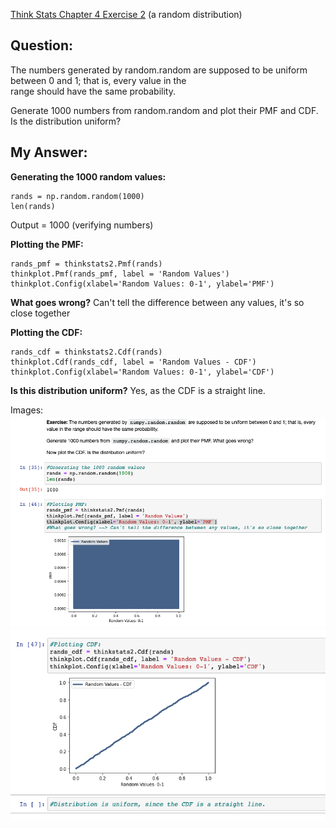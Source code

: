 [Think Stats Chapter 4 Exercise 2](http://greenteapress.com/thinkstats2/html/thinkstats2005.html#toc41) (a random distribution)
## Question:    
The numbers generated by random.random are supposed to be uniform between 0 and 1; that is, every value in the   
range should have the same probability.  
  
Generate 1000 numbers from random.random and plot their PMF and CDF. Is the distribution uniform?  

## My Answer:  
**Generating the 1000 random values:**  
```{python}
rands = np.random.random(1000)  
len(rands)  
```
Output = 1000 (verifying numbers)  

**Plotting the PMF:**  
```{python}
rands_pmf = thinkstats2.Pmf(rands)  
thinkplot.Pmf(rands_pmf, label = 'Random Values')  
thinkplot.Config(xlabel='Random Values: 0-1', ylabel='PMF')  
```
**What goes wrong?** Can't tell the difference between any values, it's so close together  

**Plotting the CDF:**  
```python{}
rands_cdf = thinkstats2.Cdf(rands)  
thinkplot.Cdf(rands_cdf, label = 'Random Values - CDF')  
thinkplot.Config(xlabel='Random Values: 0-1', ylabel='CDF')  
```
**Is this distribution uniform?** Yes, as the CDF is a straight line.  

Images:
![](Images/Ch4%20Ex2%20Image%201.png)
![](Images/Ch4%20Ex2%20Image%202.png)

